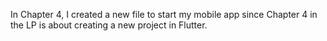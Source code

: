 In Chapter 4, I created a new file to start my mobile app since Chapter 4 in the LP is about creating a new project in Flutter.
